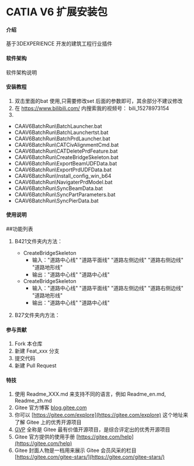 # CATIA V6 扩展安装包

#### 介绍
基于3DEXPERIENCE 开发的建筑工程行业插件

#### 软件架构
软件架构说明


#### 安装教程

1.  双击里面的bat 使用,只需要修改set 后面的参数即可，其余部分不建议修改
2.	在 https://www.bilibili.com/ 内搜索我的视频号：  bili_15278973154
3.	

 *   CAAV6BatchRun\BatchLauncher.bat
 *   CAAV6BatchRun\BatchLaunchertst.bat
 *   CAAV6BatchRun\BatchPrdLauncher.bat
 *   CAAV6BatchRun\CATCivAlignmentCmd.bat
 *   CAAV6BatchRun\CATDeletePrdFeature.bat
 *   CAAV6BatchRun\CreateBridgeSkeleton.bat
 *   CAAV6BatchRun\ExportBeamUDFData.bat
 *   CAAV6BatchRun\ExportPrdUDFData.bat
 *   CAAV6BatchRun\Install_config_win_b64
 *   CAAV6BatchRun\NavigaterPrdModel.bat
 *   CAAV6BatchRun\SyncBeamData.bat
 *   CAAV6BatchRun\SyncPartParameters.bat
 *   CAAV6BatchRun\SyncPierData.bat

#### 使用说明

##功能列表

1.	B421文件夹内方法：
	* CreateBridgeSkeleton
    	* 输入："道路中心线"	"道路平面线" "道路左侧边线" "道路右侧边线" "道路地形线" 
    	* 输出："道路中心线"  "道路中心线"
    * CreateBridgeSkeleton
        * 输入："道路中心线"	"道路平面线" "道路左侧边线" "道路右侧边线" "道路地形线" 
    	* 输出："道路中心线"  "道路中心线"

2.	B27文件夹内方法：


#### 参与贡献

1.  Fork 本仓库
2.  新建 Feat_xxx 分支
3.  提交代码
4.  新建 Pull Request


#### 特技

1.  使用 Readme\_XXX.md 来支持不同的语言，例如 Readme\_en.md, Readme\_zh.md
2.  Gitee 官方博客 [blog.gitee.com](https://blog.gitee.com)
3.  你可以 [https://gitee.com/explore](https://gitee.com/explore) 这个地址来了解 Gitee 上的优秀开源项目
4.  [GVP](https://gitee.com/gvp) 全称是 Gitee 最有价值开源项目，是综合评定出的优秀开源项目
5.  Gitee 官方提供的使用手册 [https://gitee.com/help](https://gitee.com/help)
6.  Gitee 封面人物是一档用来展示 Gitee 会员风采的栏目 [https://gitee.com/gitee-stars/](https://gitee.com/gitee-stars/)
